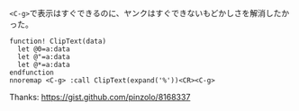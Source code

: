 `<C-g>`で表示はすぐできるのに、ヤンクはすぐできないもどかしさを解消したかった。

```vim
function! ClipText(data)
  let @0=a:data
  let @"=a:data
  let @*=a:data
endfunction
nnoremap <C-g> :call ClipText(expand('%'))<CR><C-g>
```

Thanks: https://gist.github.com/pinzolo/8168337
